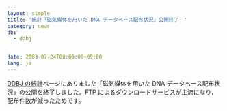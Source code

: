 ```yaml
---
layout: simple
title: '統計「磁気媒体を用いた DNA データベース配布状況」公開終了　'
category: news
db:
  - ddbj


date: 2003-07-24T00:00:00+09:00
lang: ja
---
```


<a href="/statistics/index.html">DDBJ の統計</a>ページにありました「磁気媒体を用いた DNA データベース配布状況」の公開を終了しました。<a href="/services/index.html">FTP によるダウンロードサービス</a>が主流になり，配布件数が減ったためです。
